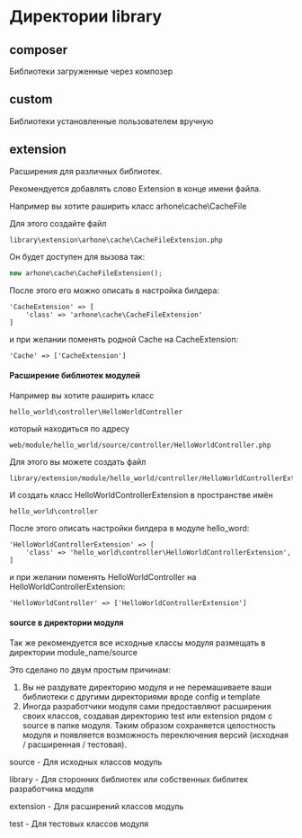 # Директории library

## composer
Библиотеки загруженные через композер

## custom
Библиотеки установленные пользователем вручную

## extension
Расширения для различных библиотек.

Рекомендуется добавлять слово Extension в конце имени файла.

Например вы хотите раширить класс arhone\cache\CacheFile

Для этого создайте файл

```
library\extension\arhone\cache\CacheFileExtension.php
```

Он будет доступен для вызова так:

```php
new arhone\cache\CacheFileExtension();
```

После этого его можно описать в настройка билдера:

```
'CacheExtension' => [
    'class' => 'arhone\cache\CacheFileExtension'
]
```

и при желании поменять родной Cache на CacheExtension:

```
'Cache' => ['CacheExtension']
```

#### Расширение библиотек модулей

Например вы хотите раширить класс

```
hello_world\controller\HelloWorldController
```

который находиться по адресу

```
web/module/hello_world/source/controller/HelloWorldController.php
```

Для этого вы можете создать файл

```
library/extension/module/hello_world/controller/HelloWorldControllerExtension.php
```

И создать класс HelloWorldControllerExtension в пространстве имён

```
hello_world\controller
```

После этого описать настройки билдера в модуле hello_word:

```
'HelloWorldControllerExtension' => [
    'class' => 'hello_world\controller\HelloWorldControllerExtension',
]
```

и при желании поменять HelloWorldController на HelloWorldControllerExtension:

```
'HelloWorldController' => ['HelloWorldControllerExtension']
```

#### source в директории модуля

Так же рекомендуется все исходные классы модуля размещать в директории module_name/source

Это сделано по двум простым причинам:

1) Вы не раздувате директорию модуля и не перемашиваете ваши библиотеки с другими директориями вроде config и template
2) Иногда разработчики модуля сами предоставляют расширения своих классов, создавая директорию test или extension рядом c source в папке модуля.
Таким образом сохраняется целостность модуля и появляется возможность переключения версий (исходная / расширенная / тестовая).

source - Для исходных классов модуль

library - Для сторонних библиотек или собственных библитек разработчика модуля

extension - Для расширений классов модуль

test - Для тестовых классов модуля